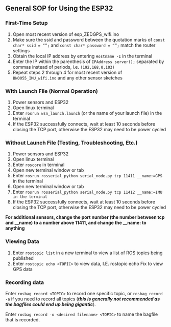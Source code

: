 ## General SOP for Using the ESP32

### First-Time Setup
1. Open most recent version of esp_ZEDGPS_wifi.ino
2. Make sure the ssid and password between the quotation marks of `const char* ssid = “”;` and `const char* password = “”;` match the router settings
3. Obtain the local IP address by entering `Hostname -I` in the terminal
4. Enter the IP within the parenthesis of `IPAddress server();` separated by commas instead of periods, i.e. `(192,168,0,103)`
5. Repeat steps 2 through 4 for most recent version of `BNO055_IMU_wifi.ino` and any other sensor sketches

### With Launch File (Normal Operation)
1. Power sensors and ESP32
2. Open linux terminal
3. Enter `rosrun wsn_launch.launch` (or the name of your launch file) in the terminal
4. If the ESP32 successfully connects, wait at least 10 seconds before closing the TCP port, otherwise the ESP32 may need to be power cycled

### Without Launch File (Testing, Troubleshooting, Etc.)
1. Power sensors and ESP32
2. Open linux terminal
3. Enter `roscore` in terminal
4. Open new terminal window or tab
5. Enter `rosrun rosserial_python serial_node.py tcp 11411 __name:=GPS` in the terminal
6. Open new terminal window or tab
7. Enter `rosrun rosserial_python serial_node.py tcp 11412 __name:=IMU in the terminal`
8. If the ESP32 successfully connects, wait at least 10 seconds before closing the TCP port, otherwise the ESP32 may need to be power cycled

**For additional sensors, change the port number (the number between tcp and __name) to a number above 11411, and change the __name: to anything**

### Viewing Data
1. Enter `rostopic list` in a new terminal to view a list of ROS topics being published
2. Enter `rostopic echo <TOPIC>` to view data, I.E. rostopic echo Fix to view GPS data

### Recording data
Enter `rosbag record <TOPIC>` to record one specific topic, or `rosbag record -a` if you need to record all topics (***this is generally not recommended as the bagfiles could end up being gigantic***).

Enter `rosbag record -o <desired filename> <TOPIC>`  to name the bagfile that is recorded.
